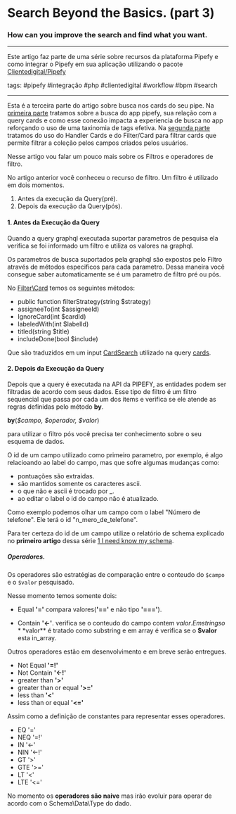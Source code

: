 # Search Beyond the Basics. (part 3)
### How can you improve the search and find what you want.

---
   Este artigo faz parte de uma série sobre recursos da plataforma Pipefy e como integrar o Pipefy em sua aplicação utilizando o pacote [Clientedigital/Pipefy](https://github.com/cliente-digital/pipefy)

tags: #pipefy #integração #php #clientedigital #workflow #bpm #search

---

Esta é a terceira parte do artigo sobre busca nos cards do seu pipe. Na [primeira parte](./2-Search-beyond-the-basics-part-1.md) tratamos sobre a busca do app pipefy, sua relação com a query cards e como esse conexão impacta a experiencia de busca no app reforçando o uso de uma taxinomia de tags efetiva. Na [segunda parte](./3-Search-beyond-the-basics-part-2.md) tratamos do uso do Handler Cards e do Filter/Card para filtrar cards que permite filtrar a coleção pelos campos criados pelos usuários.

Nesse artigo vou falar um pouco mais sobre os Filtros e operadores de filtro.


No artigo anterior você conheceu o recurso de filtro. Um filtro é utilizado em dois momentos.

1. Antes da execução da Query(pré).
2. Depois da execução da Query(pós).



#### 1. Antes da Execução da Query

Quando a query graphql executada suportar parametros de pesquisa ela verifica se foi informado um filtro e utiliza os valores na graphql.

Os parametros de busca suportados pela graphql são expostos pelo Filtro através de métodos especificos para cada parametro. Dessa maneira você consegue saber automaticamente se é um parametro de filtro pré ou pós.

No [Filter\Card](https://github.com/cliente-digital/pipefy/blob/main/src/Filter/Cards.php) temos os seguintes métodos:

- public function filterStrategy(string $strategy)
- assigneeTo(int $assigneeId)
- IgnoreCard(int $cardId)
- labeledWith(int $labelId)
- titled(string $title)
-  includeDone(bool $include)

Que são traduzidos em um input [CardSearch](https://api-docs.pipefy.com/reference/inputObjects/CardSearch/) utilizado na query [cards](https://api-docs.pipefy.com/reference/queries/cards/#cards).

#### 2. Depois da Execução da Query

Depois que a query é executada na API da PIPEFY, as entidades podem ser filtradas de acordo com seus dados. Esse tipo de filtro é um filtro sequencial que passa por cada um dos items e verifica se ele atende as regras definidas pelo método **by**.


**by**(_$campo, $operador, $valor_)


para utilizar o filtro pós você precisa ter conhecimento sobre o seu esquema de dados.

O id de um campo utilizado como primeiro parametro, por exemplo, é algo relacioando ao label do campo, mas que sofre algumas mudanças como:
- pontuações são extraidas.
- são mantidos somente os caracteres ascii.
- o que não e ascii é trocado por _.
- ao editar o label o id do campo não é atualizado.

Como exemplo podemos olhar um campo com o label "Número de telefone". Ele terá o id "n_mero_de_telefone".

Para ter certeza do id de um campo utilize o relatório de schema explicado no **primeiro artigo** dessa série [1 I need know my schema](./1-I-need-know-my-schema.md).

##### Operadores.

Os operadores são estratégias de comparação entre o conteudo do ```$campo``` e o ```$valor``` pesquisado.

Nesse momento temos somente dois:

- Equal **'='**
  compara valores(**'=='** e não tipo **'==='**).

- Contain **'<-'**.
  verifica se o conteudo do campo contem $valor. Em strings o **$valor** é tratado como substring e em array é verifica se o **$valor** esta in_array.

Outros operadores estão em desenvolvimento e em breve serão entregues.

  - Not Equal **'=!'**
  - Not Contain **'<-!'**
  - greater than **'>'**
  - greater than or equal **'>='**
  - less than **'<'**
  - less than or equal **'<='**

Assim como a definição de constantes para representar esses operadores.

- EQ    '='
- NEQ   '=!'
- IN    '<-'
- NIN   '<-!'
- GT    '>'
- GTE   '>='
- LT    '<'
- LTE   '<='

No momento os **operadores são naive** mas irão evoluir para operar de acordo com o Schema\Data\Type do dado.
